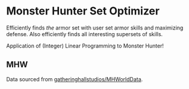 # Monster Hunter Set Optimizer
Efficiently finds *the* armor set with user set armor skills and maximizing defense.
Also efficiently finds all interesting supersets of skills.

Application of (Integer) Linear Programming to Monster Hunter!

## MHW
Data sourced from [gatheringhallstudios/MHWorldData](https://github.com/gatheringhallstudios/MHWorldData).
